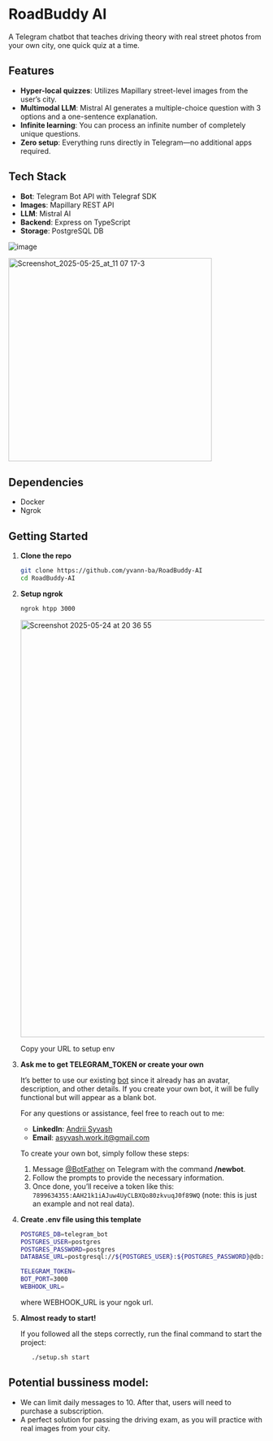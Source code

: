 # RoadBuddy AI

A Telegram chatbot that teaches driving theory with real street photos from your own city, one quick quiz at a time.

## Features

- **Hyper-local quizzes**: Utilizes Mapillary street-level images from the user’s city.
- **Multimodal LLM**: Mistral AI generates a multiple-choice question with 3 options and a one-sentence explanation.
- **Infinite learning**: You can process an infinite number of completely unique questions.
- **Zero setup**: Everything runs directly in Telegram—no additional apps required.

## Tech Stack

- **Bot**: Telegram Bot API with Telegraf SDK
- **Images**: Mapillary REST API
- **LLM**: Mistral AI
- **Backend**: Express on TypeScript
- **Storage**: PostgreSQL DB

![image](https://github.com/user-attachments/assets/0135a9df-ed87-46c6-b666-4fa49fc743f7)

<img width="400" alt="Screenshot_2025-05-25_at_11 07 17-3" src="https://github.com/user-attachments/assets/fa16db81-f685-4cfb-b06b-1008de17fb9e" />





## Dependencies

   - Docker
   - Ngrok
     
## Getting Started

1. **Clone the repo**

   ```bash
   git clone https://github.com/yvann-ba/RoadBuddy-AI
   cd RoadBuddy-AI
   ```
2. **Setup ngrok**
   ```bash
   ngrok htpp 3000
   ```
   <img width="821" alt="Screenshot 2025-05-24 at 20 36 55" src="https://github.com/user-attachments/assets/590ac93b-2779-43ec-b1af-bedeb65366d0" />

   Copy your URL to setup env

3. **Ask me to get TELEGRAM_TOKEN or create your own**

   It’s better to use our existing [bot](https://t.me/road_buddy_ai_bot) since it already has an avatar, description, and other details. If you create your own bot, it will be fully functional but will appear as a blank bot.
   
   For any questions or assistance, feel free to reach out to me:
   - **LinkedIn**: [Andrii Syvash](https://www.linkedin.com/in/asyvash/)
   - **Email**: [asyvash.work.it@gmail.com](mailto:asyvash.work.it@gmail.com)
   
   To create your own bot, simply follow these steps:
   1. Message [@BotFather](https://t.me/BotFather) on Telegram with the command **/newbot**.
   2. Follow the prompts to provide the necessary information.
   3. Once done, you’ll receive a token like this: `7899634355:AAH21k1iAJuw4UyCLBXQo80zkvuqJ0f89WQ` (note: this is just an example and not real data).
  
3. **Create .env file using this template**

   ```bash
   POSTGRES_DB=telegram_bot
   POSTGRES_USER=postgres
   POSTGRES_PASSWORD=postgres
   DATABASE_URL=postgresql://${POSTGRES_USER}:${POSTGRES_PASSWORD}@db:5432/${POSTGRES_DB}
   
   TELEGRAM_TOKEN=
   BOT_PORT=3000
   WEBHOOK_URL=
   ```
   where WEBHOOK_URL is your ngok url.

4. **Almost ready to start!**

   If you followed all the steps correctly, run the final command to start the project:

   ```bash
      ./setup.sh start
   ```

## Potential bussiness model:

   - We can limit daily messages to 10. After that, users will need to purchase a subscription.
   - A perfect solution for passing the driving exam, as you will practice with real images from your city.
